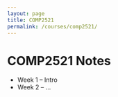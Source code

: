 ```yaml
---
layout: page
title: COMP2521
permalink: /courses/comp2521/
---
```

# COMP2521 Notes
- Week 1 – Intro
- Week 2 – …
